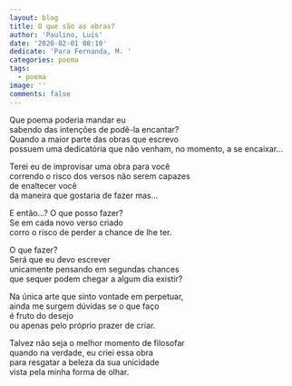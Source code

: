 ```yaml
---
layout: blog
title: O que são as obras?
author: 'Paulino, Luís'
date: '2020-02-01 08:10'
dedicate: 'Para Fernanda, M. '
categories: poema
tags:
  - poema
image: ''
comments: false
---
```

Que poema poderia mandar eu\
sabendo das intenções de podê-la encantar?\
Quando a maior parte das obras que escrevo\
possuem uma dedicatória que não venham, no momento, a se encaixar...



Terei eu de improvisar uma obra para você\
correndo o risco dos versos não serem capazes\
de enaltecer você\
da maneira que gostaria de fazer mas...



E então...? O que posso fazer?\
Se em cada novo verso criado\
corro o risco de perder a chance de lhe ter.



O que fazer?\
Será que eu devo escrever\
unicamente pensando em segundas chances\
que sequer podem chegar a algum dia existir?



Na única arte que sinto vontade em perpetuar,\
ainda me surgem dúvidas se o que faço\
é fruto do desejo\
ou apenas pelo próprio prazer de criar.



Talvez não seja o melhor momento de filosofar\
quando na verdade, eu criei essa obra\
para resgatar a beleza da sua unicidade\
vista pela minha forma de olhar.
